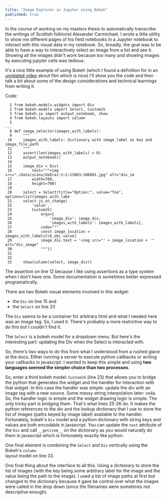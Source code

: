 ```yaml
---
title: "Image Explorer in Jupyter using Bokeh"
published: true
---
```


In the course of working on my masters thesis to automatically transcribe the writings of Scottish
folklorist Alexander Carmichael, I wrote a little utility to show me different pages of his field
notebooks in a Jupyter notebook to interact with this visual data in my notebook. So, broadly, the
goal was to be able to have a way to interactively select an image from a list and see it. Showing
all the images didn't work because too many and showing images by executing jupyter cells was
tedious.

It's a nice little example of using Bokeh (which I found a definition for in an [unrelated 
video](https://vimeo.com/channels/directorsseries/) about film which is nice) I'll show you the
code and then talk a bit about some of the design considerations and technical learnings from
writing it.

Code:

```
  1 from bokeh.models.widgets import Div
  2 from bokeh.models import Select, CustomJS
  3 from bokeh.io import output_notebook, show
  4 from bokeh.layouts import column
  5
...
  8 def image_selector(images_with_labels):
  9     """
 10     images_with_labels: dictionary with image_label as key and image_file_path
 11     """
 12     assert(len(images_with_labels) > 0)
 13     output_notebook()
 14
 15     image_div = Div(
 16         text="""<img src="./data/scans/UoEcar~1~1~23003~100001.jpg" alt="div_im
 17         width=700,
 18         height=700)
 19
 20     select = Select(title="Option:", value="foo", options=list(images_with_labe
 21     select.js_on_change(
 22         'value',
 23         CustomJS(
 24             args={
 25                 'image_div': image_div,
 26                 'images_with_labels': images_with_labels},
 27             code="""
 28             const image_location = images_with_labels[cb_obj.value]
 29             image_div.text = '<img src="' + image_location + '" alt="div_image"
 30             """))
 31
 32
 33     show(column(select, image_div))

```

The assertion on line 12 because I like using assertions as a type system when I don't have one.
Some documentation is sometimes better expressed programatically.

There are two Bokeh visual elements involved in this widget: 
- the `Div` on line 15 and
- the `Select` on line 20

The `Div` seems to be a container for arbitrary html and what I needed here was an image tag. So, I
used it. There's probably a more restrictive way to do this but I couldn't find it.

The `Select` is a bokeh model for a dropdown menu. But here's the interesting part: updating the Div
when the Select is interacted with.

So, there's two ways to do this from what I understood from a rushed glace at the docs. Either
running a server to execute python callbacks or writing your callbacks in javascript. I wanted to
keep this simple and using **two languages seemed the simpler choice than two processes**.

So, enter a third bokeh model: `CustomJS` (line 23) that allows you to bridge the python that 
generates the widget and the handler for interaction with that widget. In this case the handler was
simple: update the div with an image tag with a new source. Some messy string interpolation later:
voila. So, the handler logic is simple and the widget drawing logic is simple. The only tricky part
is bridging them. That's what lines 25-26 do. It makes the python references to the div and the
lookup dictionary that I use to store the list of images (paths keyed by image label) available to
the handler. Fortunately, bokeh's `Div` model and a python dictionary with string keys and values
are both encodable in javascript. You can update the `text` attribute of the `Div` and call
`__getitem__` on the dictionary as you would naturally do them in javascript which is fortunately
exactly like python.

One final element is combining the `Select` and `Div` vertically using the Bokeh's `column`  
layout model on line 33.

One final thing about the interface to all this. Using a dictionary to store the list of images
(with the key being some arbitrary label for the image and the value being the path to the image).
I used a list of image paths at first but changed to the dictionary because it gave be control over
what the images were called in the drop down (since the filenames were sometimes not descriptive
enough).
